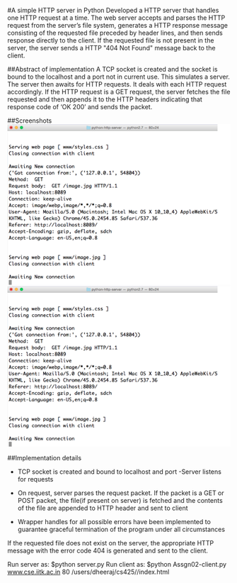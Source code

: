 #A simple HTTP server in Python
Developed a HTTP server that handles one HTTP request at a time. The web server accepts and parses the HTTP request from the server’s file system, generates a HTTP response message consisting of the requested file preceded by header lines, and then sends response directly to the client. If the requested file is not present in the server, the server sends a HTTP "404 Not Found" message back to the client.

##Abstract of implementation
A TCP socket is created and the socket is bound to the localhost
and a port not in current use. This simulates a server. The server then awaits for HTTP requests. It deals with each HTTP request accordingly. If the HTTP request is a GET request, the server fetches the file requested and then appends it to the HTTP headers indicating that response code of ‘OK 200’ and sends the packet.


##Screenshots
![ScreenShot 1](https://github.com/sreekarcheg/CS3041-Computer_Networks/blob/master/ASSIGNMENT-2/ScreenShot1.png)
![ScreenShot 2](https://github.com/sreekarcheg/CS3041-Computer_Networks/blob/master/ASSIGNMENT-2/ScreenShot1.png)

##Implementation details
- TCP socket is created and bound to localhost and port -Server listens for requests

- On request, server parses the request packet. If the packet is a GET or POST packet, the file(if present on server) is fetched and the contents of the file are appended to HTTP header and sent to client

- Wrapper handles for all possible errors have been implemented to guarantee graceful termination of the program under all circumstances

If the requested file does not exist on the server, the appropriate HTTP message with the error code 404 is generated and sent to the client.

Run server as: $python server.py
Run client as: $python Assgn02-client.py www.cse.iitk.ac.in 80 /users/dheeraj/cs425//index.html
